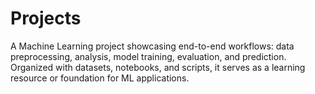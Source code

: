 # Projects
A Machine Learning project showcasing end-to-end workflows: data preprocessing, analysis, model training, evaluation, and prediction. Organized with datasets, notebooks, and scripts, it serves as a learning resource or foundation for ML applications.
